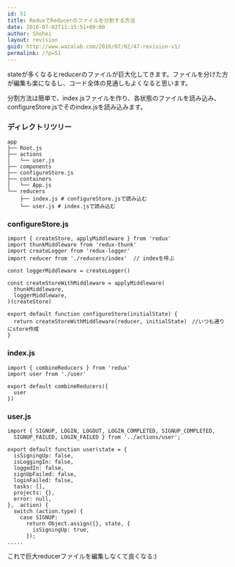 ```yaml
---
id: 51
title: ReduxでReducerのファイルを分割する方法
date: 2016-07-02T11:15:51+09:00
author: Shohei
layout: revision
guid: http://www.wazalab.com/2016/07/02/47-revision-v1/
permalink: /?p=51
---
```

stateが多くなるとreducerのファイルが巨大化してきます。ファイルを分けた方が編集も楽になるし、コード全体の見通しもよくなると思います。

分割方法は簡単で、index.jsファイルを作り、各状態のファイルを読み込み、configureStore.jsでそのindex.jsを読み込みます。

### ディレクトリツリー
```
app
├── Root.js
├── actions
│   └── user.js
├── components
├── configureStore.js  
├── containers
│   └── App.js
└── reducers
    ├── index.js # configureStore.jsで読み込む
    └── user.js # index.jsで読み込む
```

### configureStore.js
```
import { createStore, applyMiddleware } from 'redux'
import thunkMiddleware from 'redux-thunk'
import createLogger from 'redux-logger'
import reducer from './reducers/index'  // indexを呼ぶ

const loggerMiddleware = createLogger()

const createStoreWithMiddleware = applyMiddleware(
  thunkMiddleware,
  loggerMiddleware,
)(createStore)

export default function configureStore(initialState) {
  return createStoreWithMiddleware(reducer, initialState)　//いつも通りにstore作成
}
```

### index.js
```
import { combineReducers } from 'redux'
import user from './user'

export default combineReducers({
  user
})
```

### user.js
```
import { SIGNUP, LOGIN, LOGOUT, LOGIN_COMPLETED, SIGNUP_COMPLETED,
  SIGNUP_FAILED, LOGIN_FAILED } from '../actions/user';

export default function user(state = {
  isSigningUp: false,
  isLoggingIn: false,
  loggedIn: false,
  signUpFailed: false,
  loginFailed: false,
  tasks: [],
  projects: {},
  error: null,
},  action) {
  switch (action.type) {
    case SIGNUP:
      return Object.assign({}, state, {
        isSigningUp: true,
      });
.....    
```
 
 これで巨大reducerファイルを編集しなくて良くなる:)
